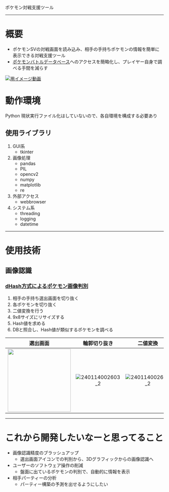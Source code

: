 ポケモン対戦支援ツール

---
# 概要
- ポケモンSVの対戦画面を読み込み、相手の手持ちポケモンの情報を簡単に表示できる対戦支援ツール
- [ポケモンバトルデータベース](https://sv.pokedb.tokyo/ "ポケモンバトルデータベース")へのアクセスを簡略化し、プレイヤー自身で調べる手間を減らす

[![用イメージ動画](http://img.youtube.com/vi/CFl7r83tzaI/hqdefault.jpg)](https://youtu.be/CFl7r83tzaI)

# 動作環境
Python
現状実行ファイル化はしていないので、各自環境を構成する必要あり

## 使用ライブラリ
1. GUI系
   - tkinter
2. 画像処理
   - pandas
   - PIL
   - opencv2
   - numpy
   - matplotlib
   - re
3. 外部アクセス
   - webbrowser
4. システム系
   - threading
   - logging
   - datetime

---
# 使用技術
## 画像認識
### [dHash方式によるポケモン画像判別](https://note.com/kaseki_mtg/n/n6df12de8981a "openCVでdHash方式のポケモン画像判別")
1. 相手の手持ち選出画面を切り抜く
2. 各ポケモンを切り抜く
3. 二値変換を行う
4. 9x8サイズにリサイズする
5. Hash値を求める
6. DBと照合し、Hash値が類似するポケモンを調べる

|選出画面|輪郭切り抜き|二値変換|リサイズ(9x8)|Hash|
|:-:|:-:|:-:|:-:|:-:|
|<img src="https://github.com/ando1912/PkBattleTool/assets/127027317/30ce9525-4554-4e40-b063-226407d6a881" width="200">|![240114002603_2](https://github.com/ando1912/PkBattleTool/assets/127027317/a826e125-efb6-41d9-a8da-c7a49d64efd1)|![240114002603_2](https://github.com/ando1912/PkBattleTool/assets/127027317/08b8d76e-cc4e-4967-9536-de007aba4036)|![20240409141105](https://github.com/ando1912/PkBattleTool/assets/127027317/60de3b37-128a-4ecd-9e67-92993ef7eeb6)|F0 28 B0 F1 E6 F0 F0 F1|

---
# これから開発したいなーと思ってること
- 画像認識精度のブラッシュアップ
  - 選出画面アイコンでの判別から、3Dグラフィックからの画像認識へ
- ユーザーのソフトウェア操作の削減
  - 盤面に出ているポケモンの判別で、自動的に情報を表示
- 相手パーティーの分析
  - パーティー構築の予測を出せるようにしたい
